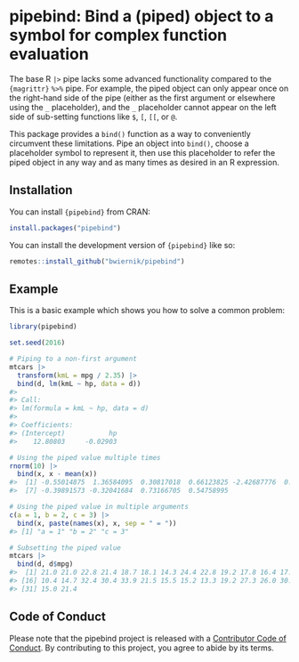 
<!-- README.md is generated from README.Rmd. Please edit that file -->

# pipebind: Bind a (piped) object to a symbol for complex function evaluation

<!-- badges: start -->
<!-- badges: end -->

The base R `|>` pipe lacks some advanced functionality compared to the
`{magrittr}` `%>%` pipe. For example, the piped object can only appear
once on the right-hand side of the pipe (either as the first argument or
elsewhere using the `_` placeholder), and the `_` placeholder cannot
appear on the left side of sub-setting functions like `$`, `[`, `[[`, or
`@`.

This package provides a `bind()` function as a way to conveniently
circumvent these limitations. Pipe an object into `bind()`, choose a
placeholder symbol to represent it, then use this placeholder to refer
the piped object in any way and as many times as desired in an R
expression.

## Installation

You can install `{pipebind}` from CRAN:

``` r
install.packages("pipebind")
```

You can install the development version of `{pipebind}` like so:

``` r
remotes::install_github("bwiernik/pipebind")
```

## Example

This is a basic example which shows you how to solve a common problem:

``` r
library(pipebind)

set.seed(2016)

# Piping to a non-first argument
mtcars |>
  transform(kmL = mpg / 2.35) |>
  bind(d, lm(kmL ~ hp, data = d))
#> 
#> Call:
#> lm(formula = kmL ~ hp, data = d)
#> 
#> Coefficients:
#> (Intercept)           hp  
#>    12.80803     -0.02903

# Using the piped value multiple times
rnorm(10) |>
  bind(x, x - mean(x))
#>  [1] -0.55014875  1.36584095  0.30817018  0.66123825 -2.42687776  0.08185269
#>  [7] -0.39891573 -0.32041684  0.73166705  0.54758995

# Using the piped value in multiple arguments
c(a = 1, b = 2, c = 3) |>
  bind(x, paste(names(x), x, sep = " = "))
#> [1] "a = 1" "b = 2" "c = 3"

# Subsetting the piped value
mtcars |>
  bind(d, d$mpg)
#>  [1] 21.0 21.0 22.8 21.4 18.7 18.1 14.3 24.4 22.8 19.2 17.8 16.4 17.3 15.2 10.4
#> [16] 10.4 14.7 32.4 30.4 33.9 21.5 15.5 15.2 13.3 19.2 27.3 26.0 30.4 15.8 19.7
#> [31] 15.0 21.4
```

## Code of Conduct

Please note that the pipebind project is released with a [Contributor
Code of
Conduct](https://contributor-covenant.org/version/2/0/CODE_OF_CONDUCT.html).
By contributing to this project, you agree to abide by its terms.
